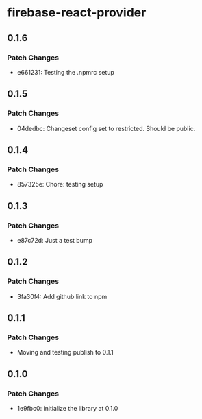 # firebase-react-provider

## 0.1.6

### Patch Changes

- e661231: Testing the .npmrc setup

## 0.1.5

### Patch Changes

- 04dedbc: Changeset config set to restricted. Should be public.

## 0.1.4

### Patch Changes

- 857325e: Chore: testing setup

## 0.1.3

### Patch Changes

- e87c72d: Just a test bump

## 0.1.2

### Patch Changes

- 3fa30f4: Add github link to npm

## 0.1.1

### Patch Changes

- Moving and testing publish to 0.1.1

## 0.1.0

### Patch Changes

- 1e9fbc0: initialize the library at 0.1.0

